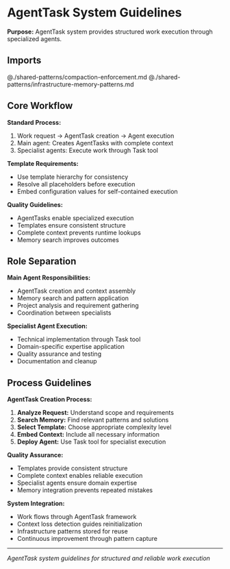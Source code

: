 # AgentTask System Guidelines

**Purpose:** AgentTask system provides structured work execution through specialized agents.

## Imports
@./shared-patterns/compaction-enforcement.md
@./shared-patterns/infrastructure-memory-patterns.md

## Core Workflow

**Standard Process:**
1. Work request → AgentTask creation → Agent execution
2. Main agent: Creates AgentTasks with complete context
3. Specialist agents: Execute work through Task tool

**Template Requirements:**
- Use template hierarchy for consistency
- Resolve all placeholders before execution
- Embed configuration values for self-contained execution

**Quality Guidelines:**
- AgentTasks enable specialized execution
- Templates ensure consistent structure
- Complete context prevents runtime lookups
- Memory search improves outcomes

## Role Separation

**Main Agent Responsibilities:**
- AgentTask creation and context assembly
- Memory search and pattern application
- Project analysis and requirement gathering
- Coordination between specialists

**Specialist Agent Execution:**
- Technical implementation through Task tool
- Domain-specific expertise application
- Quality assurance and testing
- Documentation and cleanup

## Process Guidelines

**AgentTask Creation Process:**
1. **Analyze Request:** Understand scope and requirements
2. **Search Memory:** Find relevant patterns and solutions
3. **Select Template:** Choose appropriate complexity level
4. **Embed Context:** Include all necessary information
5. **Deploy Agent:** Use Task tool for specialist execution

**Quality Assurance:**
- Templates provide consistent structure
- Complete context enables reliable execution
- Specialist agents ensure domain expertise
- Memory integration prevents repeated mistakes

**System Integration:**
- Work flows through AgentTask framework
- Context loss detection guides reinitialization
- Infrastructure patterns stored for reuse
- Continuous improvement through pattern capture

---
*AgentTask system guidelines for structured and reliable work execution*
